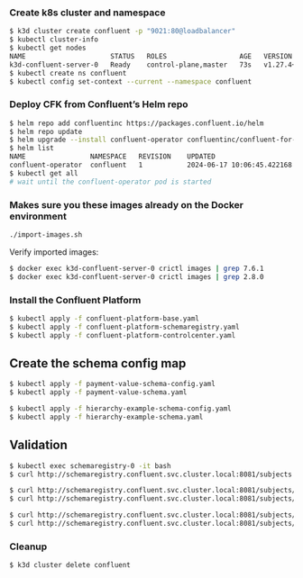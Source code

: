 ### Create k8s cluster and namespace

```bash
$ k3d cluster create confluent -p "9021:80@loadbalancer"
$ kubectl cluster-info
$ kubectl get nodes
NAME                     STATUS   ROLES                  AGE   VERSION
k3d-confluent-server-0   Ready    control-plane,master   73s   v1.27.4+k3s1
$ kubectl create ns confluent
$ kubectl config set-context --current --namespace confluent
```

### Deploy CFK from Confluent’s Helm repo

```bash
$ helm repo add confluentinc https://packages.confluent.io/helm
$ helm repo update
$ helm upgrade --install confluent-operator confluentinc/confluent-for-kubernetes --set kRaftEnabled=true
$ helm list
NAME              	NAMESPACE	REVISION	UPDATED                              	STATUS  	CHART                            	APP VERSION
confluent-operator	confluent	1       	2024-06-17 10:06:45.422168 +0200 CEST	deployed	confluent-for-kubernetes-0.921.20	2.8.2
$ kubectl get all
# wait until the confluent-operator pod is started
```

### Makes sure you these images already on the Docker environment

```bash
./import-images.sh
```

Verify imported images:

```bash
$ docker exec k3d-confluent-server-0 crictl images | grep 7.6.1
$ docker exec k3d-confluent-server-0 crictl images | grep 2.8.0
```


### Install the Confluent Platform

```bash
$ kubectl apply -f confluent-platform-base.yaml
$ kubectl apply -f confluent-platform-schemaregistry.yaml
$ kubectl apply -f confluent-platform-controlcenter.yaml
```

## Create the schema config map

```bash
$ kubectl apply -f payment-value-schema-config.yaml
$ kubectl apply -f payment-value-schema.yaml
```

```bash
$ kubectl apply -f hierarchy-example-schema-config.yaml
$ kubectl apply -f hierarchy-example-schema.yaml
```

## Validation

```bash
$ kubectl exec schemaregistry-0 -it bash
$ curl http://schemaregistry.confluent.svc.cluster.local:8081/subjects

$ curl http://schemaregistry.confluent.svc.cluster.local:8081/subjects/payment-value-schema/versions
$ curl http://schemaregistry.confluent.svc.cluster.local:8081/subjects/payment-value-schema/versions/1/schema

$ curl http://schemaregistry.confluent.svc.cluster.local:8081/subjects/hierarchy-value/versions
$ curl http://schemaregistry.confluent.svc.cluster.local:8081/subjects/hierarchy-value/versions/1/schema
```

### Cleanup 

```bash
$ k3d cluster delete confluent
```